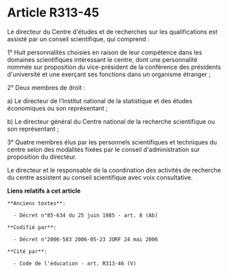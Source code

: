 # Article R313-45

Le directeur du Centre d'études et de recherches sur les qualifications est assisté par un conseil scientifique, qui
comprend :

1° Huit personnalités choisies en raison de leur compétence dans les domaines scientifiques intéressant le centre, dont une
personnalité nommée sur proposition du vice-président de la conférence des présidents d'université et une exerçant ses
fonctions dans un organisme étranger ;

2° Deux membres de droit :

a) Le directeur de l'Institut national de la statistique et des études économiques ou son représentant ;

b) Le directeur général du Centre national de la recherche scientifique ou son représentant ;

3° Quatre membres élus par les personnels scientifiques et techniques du centre selon des modalités fixées par le conseil
d'administration sur proposition du directeur.

Le directeur et le responsable de la coordination des activités de recherche du centre assistent au conseil scientifique avec
voix consultative.

**Liens relatifs à cet article**

	**Anciens textes**:

	  - Décret n°85-634 du 25 juin 1985 - art. 8 (Ab)

	**Codifié par**:

	  - Décret n°2006-583 2006-05-23 JORF 24 mai 2006

	**Cité par**:

	  - Code de l'éducation - art. R313-46 (V)
